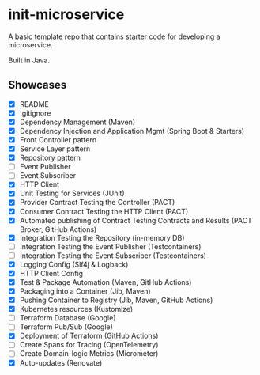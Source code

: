 # init-microservice

A basic template repo that contains starter code for developing a microservice.

Built in Java.

## Showcases

- [x] README
- [x] .gitignore
- [x] Dependency Management (Maven)
- [x] Dependency Injection and Application Mgmt (Spring Boot & Starters)
- [x] Front Controller pattern
- [x] Service Layer pattern
- [x] Repository pattern
- [ ] Event Publisher
- [ ] Event Subscriber
- [x] HTTP Client
- [x] Unit Testing for Services (JUnit)
- [x] Provider Contract Testing the Controller (PACT)
- [x] Consumer Contract Testing the HTTP Client (PACT)
- [x] Automated publishing of Contract Testing Contracts and Results (PACT Broker, GitHub Actions)
- [x] Integration Testing the Repository (in-memory DB)
- [ ] Integration Testing the Event Publisher (Testcontainers)
- [ ] Integration Testing the Event Subscriber (Testcontainers)
- [x] Logging Config (Slf4j & Logback)
- [x] HTTP Client Config
- [x] Test & Package Automation (Maven, GitHub Actions)
- [x] Packaging into a Container (Jib, Maven)
- [x] Pushing Container to Registry (Jib, Maven, GitHub Actions)
- [x] Kubernetes resources (Kustomize)
- [ ] Terraform Database (Google)
- [ ] Terraform Pub/Sub (Google)
- [x] Deployment of Terraform (GitHub Actions)
- [ ] Create Spans for Tracing (OpenTelemetry)
- [ ] Create Domain-logic Metrics (Micrometer)
- [x] Auto-updates (Renovate)
